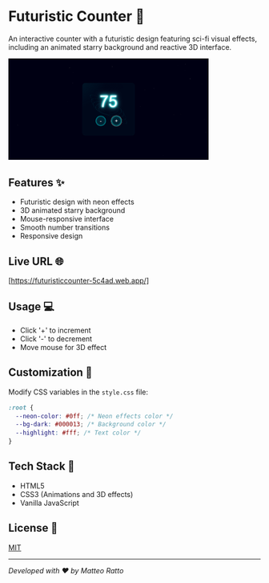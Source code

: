 # Futuristic Counter 🚀

An interactive counter with a futuristic design featuring sci-fi visual effects, including an animated starry background and reactive 3D interface.

[<img src="./screen/screen.png" alt="Project Screenshot" width="400"/>](./screen/screen.png)

## Features ✨

- Futuristic design with neon effects
- 3D animated starry background
- Mouse-responsive interface
- Smooth number transitions
- Responsive design

## Live URL 🌐

[https://futuristiccounter-5c4ad.web.app/]

## Usage 💻

- Click '+' to increment
- Click '-' to decrement
- Move mouse for 3D effect

## Customization 🎨

Modify CSS variables in the `style.css` file:

```css
:root {
  --neon-color: #0ff; /* Neon effects color */
  --bg-dark: #000013; /* Background color */
  --highlight: #fff; /* Text color */
}
```

## Tech Stack 🔧

- HTML5
- CSS3 (Animations and 3D effects)
- Vanilla JavaScript

## License 📄

[MIT](./LICENSE)

---

_Developed with ❤️ by Matteo Ratto_
